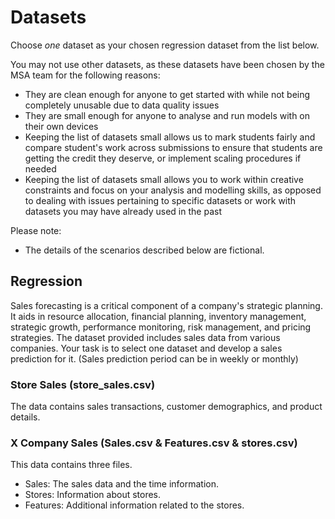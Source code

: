 

# Datasets

Choose *one* dataset as your chosen regression dataset from the list below.

You may not use other datasets, as these datasets have been chosen by the MSA team for the following reasons:
- They are clean enough for anyone to get started with while not being completely unusable due to data quality issues
- They are small enough for anyone to analyse and run models with on their own devices
- Keeping the list of datasets small allows us to mark students fairly and compare student's work across submissions to ensure that students are getting the credit they deserve, or implement scaling procedures if needed
- Keeping the list of datasets small allows you to work within creative constraints and focus on your analysis and modelling skills, as opposed to dealing with issues pertaining to specific datasets or work with datasets you may have already used in the past

Please note:

- The details of the scenarios described below are fictional.



## Regression

Sales forecasting is a critical component of a company's strategic planning. It aids in resource allocation, financial planning, inventory management, strategic growth, performance monitoring, risk management, and pricing strategies. The dataset provided includes sales data from various companies. Your task is to select one dataset and develop a sales prediction for it. (Sales prediction period can be in weekly or monthly)


### Store Sales (store_sales.csv)

The data contains sales transactions, customer demographics, and product details.

### X Company Sales (Sales.csv & Features.csv & stores.csv)
This data contains three files.
- Sales: The sales data and the time information.
- Stores: Information about stores.
- Features: Additional information related to the stores.

